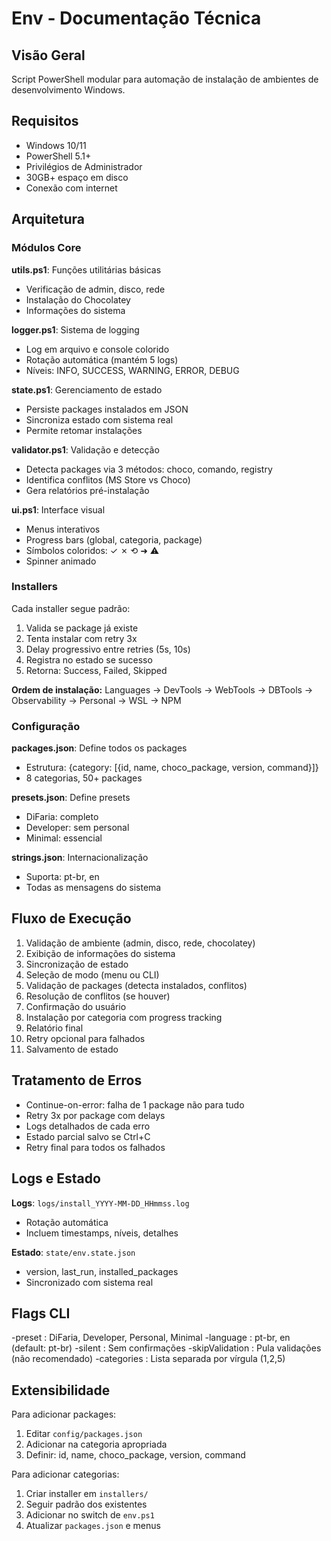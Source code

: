 # Env - Documentação Técnica

## Visão Geral

Script PowerShell modular para automação de instalação de ambientes de desenvolvimento Windows.

## Requisitos

- Windows 10/11
- PowerShell 5.1+
- Privilégios de Administrador
- 30GB+ espaço em disco
- Conexão com internet

## Arquitetura

### Módulos Core

**utils.ps1**: Funções utilitárias básicas
- Verificação de admin, disco, rede
- Instalação do Chocolatey
- Informações do sistema

**logger.ps1**: Sistema de logging
- Log em arquivo e console colorido
- Rotação automática (mantém 5 logs)
- Níveis: INFO, SUCCESS, WARNING, ERROR, DEBUG

**state.ps1**: Gerenciamento de estado
- Persiste packages instalados em JSON
- Sincroniza estado com sistema real
- Permite retomar instalações

**validator.ps1**: Validação e detecção
- Detecta packages via 3 métodos: choco, comando, registry
- Identifica conflitos (MS Store vs Choco)
- Gera relatórios pré-instalação

**ui.ps1**: Interface visual
- Menus interativos
- Progress bars (global, categoria, package)
- Símbolos coloridos: ✓ ✗ ⟲ ➜ ⚠
- Spinner animado

### Installers

Cada installer segue padrão:
1. Valida se package já existe
2. Tenta instalar com retry 3x
3. Delay progressivo entre retries (5s, 10s)
4. Registra no estado se sucesso
5. Retorna: Success, Failed, Skipped

**Ordem de instalação:**
Languages → DevTools → WebTools → DBTools → Observability → Personal → WSL → NPM

### Configuração

**packages.json**: Define todos os packages
- Estrutura: {category: [{id, name, choco_package, version, command}]}
- 8 categorias, 50+ packages

**presets.json**: Define presets
- DiFaria: completo
- Developer: sem personal
- Minimal: essencial

**strings.json**: Internacionalização
- Suporta: pt-br, en
- Todas as mensagens do sistema

## Fluxo de Execução

1. Validação de ambiente (admin, disco, rede, chocolatey)
2. Exibição de informações do sistema
3. Sincronização de estado
4. Seleção de modo (menu ou CLI)
5. Validação de packages (detecta instalados, conflitos)
6. Resolução de conflitos (se houver)
7. Confirmação do usuário
8. Instalação por categoria com progress tracking
9. Relatório final
10. Retry opcional para falhados
11. Salvamento de estado

## Tratamento de Erros

- Continue-on-error: falha de 1 package não para tudo
- Retry 3x por package com delays
- Logs detalhados de cada erro
- Estado parcial salvo se Ctrl+C
- Retry final para todos os falhados

## Logs e Estado

**Logs**: `logs/install_YYYY-MM-DD_HHmmss.log`
- Rotação automática
- Incluem timestamps, níveis, detalhes

**Estado**: `state/env.state.json`
- version, last_run, installed_packages
- Sincronizado com sistema real

## Flags CLI
-preset <name>         : DiFaria, Developer, Personal, Minimal
-language <lang>       : pt-br, en (default: pt-br)
-silent               : Sem confirmações
-skipValidation       : Pula validações (não recomendado)
-categories <list>    : Lista separada por vírgula (1,2,5)

## Extensibilidade

Para adicionar packages:
1. Editar `config/packages.json`
2. Adicionar na categoria apropriada
3. Definir: id, name, choco_package, version, command

Para adicionar categorias:
1. Criar installer em `installers/`
2. Seguir padrão dos existentes
3. Adicionar no switch de `env.ps1`
4. Atualizar `packages.json` e menus